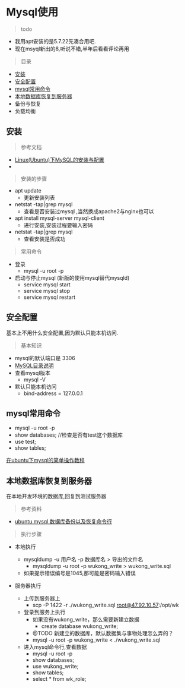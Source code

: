 # Mysql使用

>todo 

* 我用apt安装的是5.7.22先凑合用吧.
* 现在msyql新出的8,听说不错,半年后看看评论再用

>目录

* [安装](#安装)
* [安全配置](#安全配置)
* [mysql常用命令](#mysql常用命令)
* [本地数据库恢复到服务器](#本地数据库恢复到服务器)
* 备份与恢复
* 负载均衡


## 安装

> 参考文档

* [Linux(Ubuntu)下MySQL的安装与配置](https://www.cnblogs.com/boshen-hzb/p/5889633.html)
* [](http://www.linuxidc.com/Linux/2017-06/144805.htm)


> 安装的步骤

* apt update
    * 更新安装列表
* netstat -tap|grep mysql
    * 查看是否安装过mysql ,当然换成apache2与nginx也可以
* apt install mysql-server mysql-client
    * 进行安装,安装过程要输入密码
* netstat -tap|grep mysql
    * 查看安装是否成功
    
> 常用命令

* 登录
    * mysql -u root -p
* 启动与停止mysql (新版的使用mysql替代mysqld)
    * service mysql start
    * service mysql stop
    * service mysql restart
    

## 安全配置

基本上不用什么安全配置,因为默认只能本机访问.


> 基本知识
* mysql的默认端口是 3306
* [MySQL目录说明](https://www.cnblogs.com/dpf-learn/p/7513025.html)
* 查看mysql版本
    * mysql -V
* 默认只能本机访问
    * bind-address = 127.0.0.1
    



## mysql常用命令


* mysql -u root -p
* show databases;    //检查是否有test这个数据库
* use test;
* show tables;      

[在ubuntu下mysql的简单操作教程](https://www.2cto.com/database/201710/692925.html)








    
## 本地数据库恢复到服务器

在本地开发环境的数据库,回复到测试服务器

> 参考资料

* [ubuntu mysql 数据库备份以及恢复命令行](https://www.cnblogs.com/zhaoxiwang/p/8023919.html)    
        

> 执行步骤

* 本地执行
    * mysqldump -u 用户名 -p 数据库名 > 导出的文件名
        * mysqldump -u root -p wukong_write > wukong_write.sql
    * 如果提示错误编号是1045,那可能是密码输入错误
   

* 服务器执行
    * 上传到服务器上
        * scp  -P 1422  -r ./wukong_write.sql  root@47.92.10.57:/opt/wk
    * 登录到服务上执行
        * 如果没有wukong_write，那么需要新建立数据
            * create database wukong_write;
        * @TODO 新建立的数据库，默认数据集与事物处理怎么弄的？
        * mysql -u root -p wukong_write < ./wukong_write.sql
    * 进入mysql命令行,查看数据
        * mysql -u root -p
        * show databases;
        * use  wukong_write;
        * show tables;
        * select * from wk_role;
           
    
    

    
    


          
    


